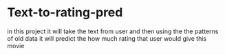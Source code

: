 # Text-to-rating-pred
in this project it will take the text from user and then using the the patterns of old data it will predict the how much rating that user would give this movie
